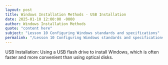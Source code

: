 ```yaml
---
layout: post
title: Windows Installation Methods - USB Installation
date: 2025-01-10 12:00:00 -0000
author: Windows Installation Methods
quote: "content here"
subject: "Lesson 10 Configuring Windows standards and specifications"
permalink: "/Lesson 10 Configuring Windows standards and specifications/Windows Installation Methods/Windows Installation Methods - USB Installation"
---
```


USB Installation: Using a USB flash drive to install Windows, which is often faster and more convenient than using optical disks.

